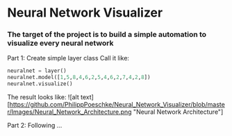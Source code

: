 # Neural Network Visualizer

### The target of the project is to build a simple automation to visualize every neural network

Part 1: Create simple layer class 
        Call it like:

```python
neuralnet = layer()
neuralnet.model([1,5,8,4,6,2,5,4,6,2,7,4,2,8])
neuralnet.visualize()
```

The result looks like:
![alt text][https://github.com/PhilippPoeschke/Neural_Network_Visualizer/blob/master/Images/Neural_Network_Architecture.png "Neural Network Architecture"]

Part 2: Following ...
